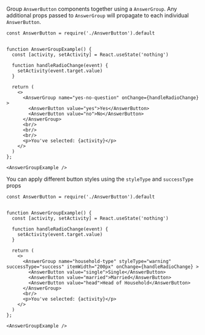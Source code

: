 Group `AnswerButton` components together using a `AnswerGroup`. Any additional props passed to `AnswerGroup` will propagate to each individual `AnswerButton`.

```
const AnswerButton = require('./AnswerButton').default


function AnswerGroupExample() {
  const [activity, setActivity] = React.useState('nothing')

  function handleRadioChange(event) {
    setActivity(event.target.value)
  }

  return (
    <>
      <AnswerGroup name="yes-no-question" onChange={handleRadioChange} >
        <AnswerButton value="yes">Yes</AnswerButton>
        <AnswerButton value="no">No</AnswerButton>
      </AnswerGroup>
      <br/>
      <br/>
      <br/>
      <p>You've selected: {activity}</p>
    </>
  )
};

<AnswerGroupExample />
```

You can apply different button styles using the `styleType` and `successType` props

```
const AnswerButton = require('./AnswerButton').default


function AnswerGroupExample() {
  const [activity, setActivity] = React.useState('nothing')

  function handleRadioChange(event) {
    setActivity(event.target.value)
  }

  return (
    <>
      <AnswerGroup name="household-type" styleType="warning" successType="success" itemWidth="200px" onChange={handleRadioChange} >
        <AnswerButton value="single">Single</AnswerButton>
        <AnswerButton value="married">Married</AnswerButton>
        <AnswerButton value="head">Head of Household</AnswerButton>
      </AnswerGroup>
      <br/>
      <p>You've selected: {activity}</p>
    </>
  )
};

<AnswerGroupExample />
```